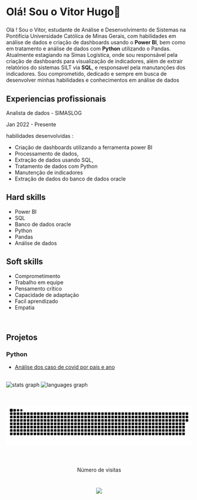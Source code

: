 <br clear="both">

<h1>Olá! Sou o Vitor Hugo👋</h1>

###

Olá ! Sou o Vitor, estudante de Análise e Desenvolvimento de Sistemas na Pontifícia Universidade Católica de Minas Gerais, com habilidades em análise de dados e criação de dashboards usando o **Power BI**, bem como em tratamento e análise de dados com **Python** utilizando o Pandas. Atualmente estagiando na Simas Logística, onde sou responsável pela criação de dashboards para visualização de indicadores, além de extrair relatórios do sistemas SILT via **SQL**, e responsavel pela manutanções dos indicadores. Sou comprometido, dedicado e sempre em busca de desenvolver minhas habilidades e conhecimentos em análise de dados
###

<h2>Experiencias profissionais</h2>
<p>Analista de dados - SIMASLOG</p>
<p>Jan 2022 - Presente</p>
<p>habilidades desenvolvidas :</p>
<ul>
  <li>Criação de dashboards utilizando a ferramenta power BI</li>
  <li>Processamento de dados, </li>
  <li>Extração de dados usando SQL, </li>
  <li>Tratamento de dados com Python</li> 
  <li>Manutenção de indicadores</li>
  <li>Extração de dados do banco de dados oracle</li>
</ul>

<h2>Hard skills</h2>
<ul>
  <li>Power BI</li>
  <li>SQL</li>
  <li>Banco de dados oracle</li>
  <li>Python</li> 
  <li>Pandas</li>
  <li>Análise de dados</li>
</ul>

<h2>Soft skills</h2>
<ul>
  <li>Comprometimento</li>
  <li>Trabalho em equipe</li>
  <li>Pensamento crítico</li>
  <li>Capacidade de adaptação</li> 
  <li>Facil aprendizado</li>
  <li>Empatia</li>
</ul>
<br clear="both">

<h2> Projetos </h2>
<h3>Python </h3>
<ul>
   <li><a href="https://github.com/TorugoH/Analise-caso-covid/blob/main/Untitled-1.ipynb"> Análise dos caso de covid por pais e ano</a></li>
 </ul>
<br clear="both">
<div>
  <img src="https://github-readme-stats.vercel.app/api?hide_title=false&hide_rank=false&show_icons=true&include_all_commits=true&count_private=true&disable_animations=false&theme=dark&locale=pt-br&hide_border=true&username=TorugoH" height="150" alt="stats graph"  />
    <img src="https://github-readme-stats.vercel.app/api/top-langs?locale=pt-br&hide_title=false&layout=compact&card_width=320&langs_count=5&theme=dark&hide_border=true&username=TorugoH" height="150" alt="languages graph"  />
</div>


###

<div align="left">
</div>

###

<h2 align="left"></h2>

###

<br clear="both">

<img src="https://raw.githubusercontent.com/TorugoH/TorugoH/output/snake.svg" alt="Snake animation" />

###

<br clear="both">

<p align="center">Número de visitas</p>

###

<br clear="both">

<div align="center">
  <img src="https://profile-counter.glitch.me/TorugoH/count.svg?"  />
</div>

###

<div align="left">
</div>


